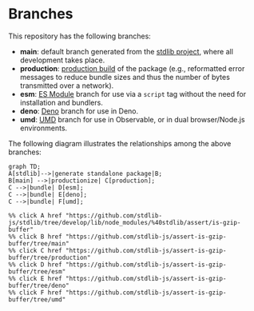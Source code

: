 <!--

@license Apache-2.0

Copyright (c) 2022 The Stdlib Authors.

Licensed under the Apache License, Version 2.0 (the "License");
you may not use this file except in compliance with the License.
You may obtain a copy of the License at

    http://www.apache.org/licenses/LICENSE-2.0

Unless required by applicable law or agreed to in writing, software
distributed under the License is distributed on an "AS IS" BASIS,
WITHOUT WARRANTIES OR CONDITIONS OF ANY KIND, either express or implied.
See the License for the specific language governing permissions and
limitations under the License.

-->

# Branches

This repository has the following branches:

-   **main**: default branch generated from the [stdlib project][stdlib-url], where all development takes place.
-   **production**: [production build][production-url] of the package (e.g., reformatted error messages to reduce bundle sizes and thus the number of bytes transmitted over a network).
-   **esm**: [ES Module][esm-url] branch for use via a `script` tag without the need for installation and bundlers.
-   **deno**: [Deno][deno-url] branch for use in Deno.
-   **umd**: [UMD][umd-url] branch for use in Observable, or in dual browser/Node.js environments.

The following diagram illustrates the relationships among the above branches:

```mermaid
graph TD;
A[stdlib]-->|generate standalone package|B;
B[main] -->|productionize| C[production];
C -->|bundle| D[esm];
C -->|bundle| E[deno];
C -->|bundle| F[umd];

%% click A href "https://github.com/stdlib-js/stdlib/tree/develop/lib/node_modules/%40stdlib/assert/is-gzip-buffer"
%% click B href "https://github.com/stdlib-js/assert-is-gzip-buffer/tree/main"
%% click C href "https://github.com/stdlib-js/assert-is-gzip-buffer/tree/production"
%% click D href "https://github.com/stdlib-js/assert-is-gzip-buffer/tree/esm"
%% click E href "https://github.com/stdlib-js/assert-is-gzip-buffer/tree/deno"
%% click F href "https://github.com/stdlib-js/assert-is-gzip-buffer/tree/umd"
```

[stdlib-url]: https://github.com/stdlib-js/stdlib/tree/develop/lib/node_modules/%40stdlib/assert/is-gzip-buffer
[production-url]: https://github.com/stdlib-js/assert-is-gzip-buffer/tree/production
[deno-url]: https://github.com/stdlib-js/assert-is-gzip-buffer/tree/deno
[umd-url]: https://github.com/stdlib-js/assert-is-gzip-buffer/tree/umd
[esm-url]: https://github.com/stdlib-js/assert-is-gzip-buffer/tree/esm